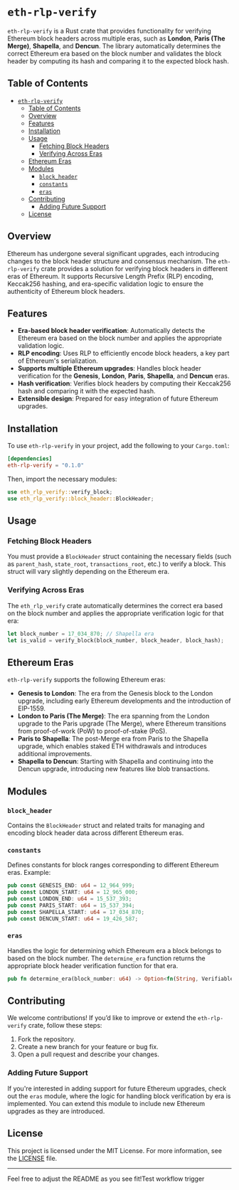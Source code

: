 # `eth-rlp-verify`

`eth-rlp-verify` is a Rust crate that provides functionality for verifying Ethereum block headers across multiple eras, such as **London**, **Paris (The Merge)**, **Shapella**, and **Dencun**. The library automatically determines the correct Ethereum era based on the block number and validates the block header by computing its hash and comparing it to the expected block hash.

## Table of Contents

- [`eth-rlp-verify`](#eth-rlp-verify)
  - [Table of Contents](#table-of-contents)
  - [Overview](#overview)
  - [Features](#features)
  - [Installation](#installation)
  - [Usage](#usage)
    - [Fetching Block Headers](#fetching-block-headers)
    - [Verifying Across Eras](#verifying-across-eras)
  - [Ethereum Eras](#ethereum-eras)
  - [Modules](#modules)
    - [`block_header`](#block_header)
    - [`constants`](#constants)
    - [`eras`](#eras)
  - [Contributing](#contributing)
    - [Adding Future Support](#adding-future-support)
  - [License](#license)

## Overview

Ethereum has undergone several significant upgrades, each introducing changes to the block header structure and consensus mechanism. The `eth-rlp-verify` crate provides a solution for verifying block headers in different eras of Ethereum. It supports Recursive Length Prefix (RLP) encoding, Keccak256 hashing, and era-specific validation logic to ensure the authenticity of Ethereum block headers.

## Features

- **Era-based block header verification**: Automatically detects the Ethereum era based on the block number and applies the appropriate validation logic.
- **RLP encoding**: Uses RLP to efficiently encode block headers, a key part of Ethereum's serialization.
- **Supports multiple Ethereum upgrades**: Handles block header verification for the **Genesis**, **London**, **Paris**, **Shapella**, and **Dencun** eras.
- **Hash verification**: Verifies block headers by computing their Keccak256 hash and comparing it with the expected hash.
- **Extensible design**: Prepared for easy integration of future Ethereum upgrades.

## Installation

To use `eth-rlp-verify` in your project, add the following to your `Cargo.toml`:

```toml
[dependencies]
eth-rlp-verify = "0.1.0"
```

Then, import the necessary modules:

```rust
use eth_rlp_verify::verify_block;
use eth_rlp_verify::block_header::BlockHeader;
```

## Usage


### Fetching Block Headers

You must provide a `BlockHeader` struct containing the necessary fields (such as `parent_hash`, `state_root`, `transactions_root`, etc.) to verify a block. This struct will vary slightly depending on the Ethereum era.

### Verifying Across Eras

The `eth_rlp_verify` crate automatically determines the correct era based on the block number and applies the appropriate verification logic for that era:

```rust
let block_number = 17_034_870; // Shapella era
let is_valid = verify_block(block_number, block_header, block_hash);
```

## Ethereum Eras

`eth-rlp-verify` supports the following Ethereum eras:

- **Genesis to London**: The era from the Genesis block to the London upgrade, including early Ethereum developments and the introduction of EIP-1559.
- **London to Paris (The Merge)**: The era spanning from the London upgrade to the Paris upgrade (The Merge), where Ethereum transitions from proof-of-work (PoW) to proof-of-stake (PoS).
- **Paris to Shapella**: The post-Merge era from Paris to the Shapella upgrade, which enables staked ETH withdrawals and introduces additional improvements.
- **Shapella to Dencun**: Starting with Shapella and continuing into the Dencun upgrade, introducing new features like blob transactions.

## Modules

### `block_header`
Contains the `BlockHeader` struct and related traits for managing and encoding block header data across different Ethereum eras.

### `constants`
Defines constants for block ranges corresponding to different Ethereum eras. Example:

```rust
pub const GENESIS_END: u64 = 12_964_999;
pub const LONDON_START: u64 = 12_965_000;
pub const LONDON_END: u64 = 15_537_393;
pub const PARIS_START: u64 = 15_537_394;
pub const SHAPELLA_START: u64 = 17_034_870;
pub const DENCUN_START: u64 = 19_426_587;
```

### `eras`
Handles the logic for determining which Ethereum era a block belongs to based on the block number. The `determine_era` function returns the appropriate block header verification function for that era.

```rust
pub fn determine_era(block_number: u64) -> Option<fn(String, VerifiableBlockHeader) -> bool>;
```

## Contributing

We welcome contributions! If you’d like to improve or extend the `eth-rlp-verify` crate, follow these steps:

1. Fork the repository.
2. Create a new branch for your feature or bug fix.
3. Open a pull request and describe your changes.

### Adding Future Support

If you're interested in adding support for future Ethereum upgrades, check out the `eras` module, where the logic for handling block verification by era is implemented. You can extend this module to include new Ethereum upgrades as they are introduced.

## License

This project is licensed under the MIT License. For more information, see the [LICENSE](LICENSE) file.

---

Feel free to adjust the README as you see fit!Test workflow trigger
